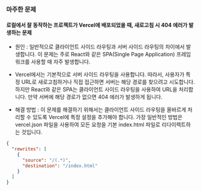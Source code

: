 ### 마주한 문제

#### 로컬에서 잘 동작하는 프로젝트가 Vercel에 배포되었을 때, 새로고침 시 404 에러가 발생하는 문제

- 원인 : 일반적으로 클라이언트 사이드 라우팅과 서버 사이드 라우팅의 차이에서 발생합니다. 이 문제는 주로 React와 같은 SPA(Single Page Application) 프레임워크를 사용할 때 자주 발생합니다.
- Vercel에서는 기본적으로 서버 사이드 라우팅을 사용합니다. 따라서, 사용자가 특정 URL로 새로고침하거나 직접 접근하면 서버는 해당 경로를 찾으려고 시도합니다. 하지만 React와 같은 SPA는 클라이언트 사이드 라우팅을 사용하여 URL을 처리합니다. 만약 서버에 해당 경로가 없으면 404 에러가 발생하게 됩니다.

- 해결 방법 : 이 문제를 해결하기 위해서는 클라이언트 사이드 라우팅을 올바르게 처리할 수 있도록 Vercel에 특정 설정을 추가해야 합니다. 가장 일반적인 방법은 vercel.json 파일을 사용하여 모든 요청을 기본 index.html 파일로 리다이렉트하는 것입니다.

```json
{
  "rewrites": [
    {
      "source": "/(.*)",
      "destination": "/index.html"
    }
  ]
}
```
